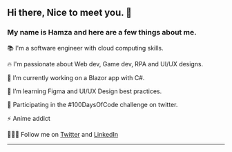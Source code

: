 ## Hi there, Nice to meet you. 👋


### My name is Hamza and here are a few things about me.

📚  I'm a software engineer with cloud computing skills.

🔥  I'm passionate about Web dev, Game dev, RPA and UI/UX designs.

🔭  I’m currently working on a Blazor app with C#.

🌱  I’m learning Figma and UI/UX Design best practices.

💫  Participating in the #100DaysOfCode challenge on twitter.

⚡️  Anime addict

🚶🏾🚶 Follow me on [Twitter](https://twitter.com/adomhamza) and [LinkedIn](https://linkedin.com/in/adomhamza)

***********************************************************************
<!--
**adomhamza/adomhamza** is a ✨ _special_ ✨ repository because its `README.md` (this file) appears on your GitHub profile.


Here are some ideas to get you started:

- 🔭 I’m currently working on ...
- 🌱 I’m currently learning ...
- 👯 I’m looking to collaborate on ...
- 🤔 I’m looking for help with ...
- 💬 Ask me about ...
- 📫 How to reach me: ...
- 😄 Pronouns: ...
- ⚡ Fun fact: ...
-->

